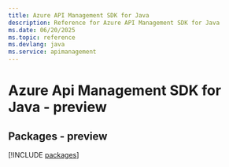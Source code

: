 ```yaml
---
title: Azure API Management SDK for Java
description: Reference for Azure API Management SDK for Java
ms.date: 06/20/2025
ms.topic: reference
ms.devlang: java
ms.service: apimanagement
---
```

# Azure Api Management SDK for Java - preview
## Packages - preview
[!INCLUDE [packages](api-management-index.md)]